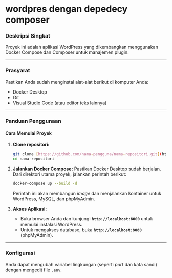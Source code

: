 # wordpres dengan depedecy composer
### Deskripsi Singkat
Proyek ini adalah aplikasi WordPress yang dikembangkan menggunakan Docker Compose dan Composer untuk manajemen plugin.

---
### Prasyarat
Pastikan Anda sudah menginstal alat-alat berikut di komputer Anda:
- Docker Desktop
- Git
- Visual Studio Code (atau editor teks lainnya)

---
### Panduan Penggunaan
#### Cara Memulai Proyek
1.  **Clone repositori:**
    ```bash
    git clone [https://github.com/nama-pengguna/nama-repositori.git](https://github.com/nama-pengguna/nama-repositori.git)
    cd nama-repositori
    ```

2.  **Jalankan Docker Compose:**
    Pastikan Docker Desktop sudah berjalan. Dari direktori utama proyek, jalankan perintah berikut:
    ```bash
    docker-compose up --build -d
    ```
    Perintah ini akan membangun _image_ dan menjalankan kontainer untuk WordPress, MySQL, dan phpMyAdmin.

3.  **Akses Aplikasi:**
    * Buka browser Anda dan kunjungi **`http://localhost:8000`** untuk memulai instalasi WordPress.
    * Untuk mengakses database, buka **`http://localhost:8080`** (phpMyAdmin).

---
### Konfigurasi
Anda dapat mengubah variabel lingkungan (seperti _port_ dan kata sandi) dengan mengedit file `.env`.

